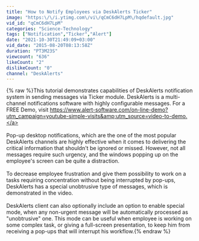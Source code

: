 ```yaml
---
title: "How to Notify Employees via DeskAlerts Ticker"
image: "https:\/\/i.ytimg.com\/vi\/qCmC6dH7LpM\/hqdefault.jpg"
vid_id: "qCmC6dH7LpM"
categories: "Science-Technology"
tags: ["Notification","Ticker","Alert"]
date: "2021-10-30T21:49:09+03:00"
vid_date: "2015-08-20T08:13:58Z"
duration: "PT3M23S"
viewcount: "636"
likeCount: "2"
dislikeCount: "0"
channel: "DeskAlerts"
---
```

{% raw %}This tutorial demonstrates capabilities of DeskAlerts notification system in sending messages via Ticker module. DeskAlerts is a multi-channel notifications software with highly configurable messages. For a FREE Demo, visit <a rel="nofollow" target="blank" href="https://www.alert-software.com/on-line-demo?utm_campaign=youtube-simple-visits&amp;utm_source=video-to-demo.">https://www.alert-software.com/on-line-demo?utm_campaign=youtube-simple-visits&amp;utm_source=video-to-demo.</a><br /><br />Pop-up desktop notifications, which are the one of the most popular DeskAlerts channels are highly effective when it comes to delivering the critical information that shouldn't be ignored or missed. However, not all messages require such urgency, and the windows popping up on the employee's screen can be quite a distraction.<br /><br />To decrease employee frustration and give them possibility to work on a tasks requiring concentration without being interrupted by pop-ups, DeskAlerts has a special unobtrusive type of messages, which is demonstrated in the video. <br /><br />DeskAlerts client can also optionally include an option to enable special mode, when any non-urgent message will be automatically processed as &quot;unobtrusive&quot; one. This mode can be useful when employee is working on some complex task, or giving a full-screen presentation, to keep him from receiving a pop-ups that will interrupt his workflow.{% endraw %}
